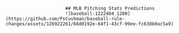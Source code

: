                           ## MLB Pitching Stats Predictions
                          ![baseball-1222404_1280](https://github.com/PsCushman/baseball-rule-changes/assets/126922261/66d0192e-64f1-43cf-99ee-fc638b0ac5a9)
